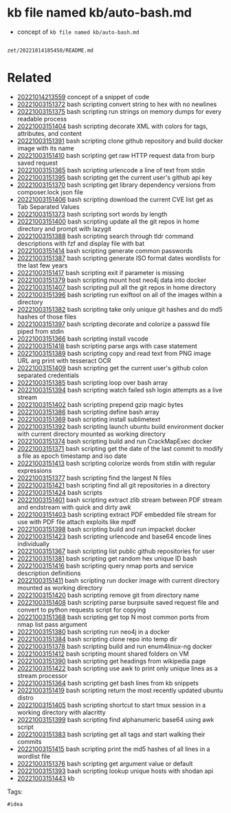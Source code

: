 # kb file named kb/auto-bash.md

- concept of `kb file named kb/auto-bash.md`

```
```

` zet/20221014185450/README.md `

# Related

- [20221014213559](/zet/20221014213559/README.md) concept of a snippet of code
- [20221003151372](/zet/20221003151372/README.md) bash scripting convert string to hex with no newlines
- [20221003151375](/zet/20221003151375/README.md) bash scripting run strings on memory dumps for every readable process
- [20221003151404](/zet/20221003151404/README.md) bash scripting decorate XML with colors for tags, attributes, and content
- [20221003151391](/zet/20221003151391/README.md) bash scripting clone github repository and build docker image with its name
- [20221003151410](/zet/20221003151410/README.md) bash scripting get raw HTTP request data from burp saved request
- [20221003151365](/zet/20221003151365/README.md) bash scripting urlencode a line of text from stdin
- [20221003151395](/zet/20221003151395/README.md) bash scripting get the current user's github api key
- [20221003151370](/zet/20221003151370/README.md) bash scripting get library dependency versions from composer.lock json file
- [20221003151406](/zet/20221003151406/README.md) bash scripting download the current CVE list get as Tab Separated Values
- [20221003151373](/zet/20221003151373/README.md) bash scripting sort words by length
- [20221003151400](/zet/20221003151400/README.md) bash scripting update all the git repos in home directory and prompt with lazygit
- [20221003151388](/zet/20221003151388/README.md) bash scripting search through tldr command descriptions with fzf and display file with bat
- [20221003151414](/zet/20221003151414/README.md) bash scripting generate common passwords
- [20221003151387](/zet/20221003151387/README.md) bash scripting generate ISO format dates wordlists for the last few years
- [20221003151417](/zet/20221003151417/README.md) bash scripting exit if parameter is missing
- [20221003151379](/zet/20221003151379/README.md) bash scripting mount host neo4j data into docker
- [20221003151407](/zet/20221003151407/README.md) bash scripting pull all the git repos in home directory
- [20221003151396](/zet/20221003151396/README.md) bash scripting run exiftool on all of the images within a directory
- [20221003151382](/zet/20221003151382/README.md) bash scripting take only unique git hashes and do md5 hashes of those files
- [20221003151397](/zet/20221003151397/README.md) bash scripting decorate and colorize a passwd file piped from stdin
- [20221003151366](/zet/20221003151366/README.md) bash scripting install vscode
- [20221003151418](/zet/20221003151418/README.md) bash scripting parse args with case statement
- [20221003151389](/zet/20221003151389/README.md) bash scripting copy and read text from PNG image URL arg print with tesseract OCR
- [20221003151409](/zet/20221003151409/README.md) bash scripting get the current user's github colon separated credentials
- [20221003151385](/zet/20221003151385/README.md) bash scripting loop over bash array
- [20221003151394](/zet/20221003151394/README.md) bash scripting watch failed ssh login attempts as a live stream
- [20221003151402](/zet/20221003151402/README.md) bash scripting prepend gzip magic bytes
- [20221003151386](/zet/20221003151386/README.md) bash scripting define bash array
- [20221003151369](/zet/20221003151369/README.md) bash scripting install sublimetext
- [20221003151392](/zet/20221003151392/README.md) bash scripting launch ubuntu build environment docker with current directory mounted as working directory
- [20221003151374](/zet/20221003151374/README.md) bash scripting build and run CrackMapExec docker
- [20221003151371](/zet/20221003151371/README.md) bash scripting get the date of the last commit to modify a file as epoch timestamp and iso date
- [20221003151413](/zet/20221003151413/README.md) bash scripting colorize words from stdin with regular expressions
- [20221003151377](/zet/20221003151377/README.md) bash scripting find the largest N files
- [20221003151421](/zet/20221003151421/README.md) bash scripting find all git repositories in a directory
- [20221003151424](/zet/20221003151424/README.md) bash scripts
- [20221003151401](/zet/20221003151401/README.md) bash scripting extract zlib stream between PDF stream and endstream with quick and dirty awk
- [20221003151403](/zet/20221003151403/README.md) bash scripting extract PDF embedded file stream for use with PDF file attach exploits like mpdf
- [20221003151398](/zet/20221003151398/README.md) bash scripting build and run impacket docker
- [20221003151423](/zet/20221003151423/README.md) bash scripting urlencode and base64 encode lines individually
- [20221003151367](/zet/20221003151367/README.md) bash scripting list public github repositories for user
- [20221003151381](/zet/20221003151381/README.md) bash scripting get random hex unique ID bash
- [20221003151416](/zet/20221003151416/README.md) bash scripting query nmap ports and service description definitions
- [20221003151411](/zet/20221003151411/README.md) bash scripting run docker image with current directory mounted as working directory
- [20221003151420](/zet/20221003151420/README.md) bash scripting remove git from directory name
- [20221003151408](/zet/20221003151408/README.md) bash scripting parse burpsuite saved request file and convert to python requests script for copying
- [20221003151368](/zet/20221003151368/README.md) bash scripting get top N most common ports from nmap list pass argument
- [20221003151380](/zet/20221003151380/README.md) bash scripting run neo4j in a docker
- [20221003151384](/zet/20221003151384/README.md) bash scripting clone repo into temp dir
- [20221003151378](/zet/20221003151378/README.md) bash scripting build and run enum4linux-ng docker
- [20221003151412](/zet/20221003151412/README.md) bash scripting mount shared folders on VM
- [20221003151390](/zet/20221003151390/README.md) bash scripting get headings from wikipedia page
- [20221003151422](/zet/20221003151422/README.md) bash scripting use awk to print only unique lines as a stream processor
- [20221003151364](/zet/20221003151364/README.md) bash scripting get bash lines from kb snippets
- [20221003151419](/zet/20221003151419/README.md) bash scripting return the most recently updated ubuntu distro
- [20221003151405](/zet/20221003151405/README.md) bash scripting shortcut to start tmux session in a working directory with alacritty
- [20221003151399](/zet/20221003151399/README.md) bash scripting find alphanumeric base64 using awk script
- [20221003151383](/zet/20221003151383/README.md) bash scripting get all tags and start walking their commits
- [20221003151415](/zet/20221003151415/README.md) bash scripting print the md5 hashes of all lines in a wordlist file
- [20221003151376](/zet/20221003151376/README.md) bash scripting get argument value or default
- [20221003151393](/zet/20221003151393/README.md) bash scripting lookup unique hosts with shodan api
- [20221003151443](/zet/20221003151443/README.md) kb

Tags:

    #idea
